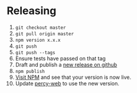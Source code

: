 # Releasing

1. `git checkout master`
1. `git pull origin master`
1. `npm version x.x.x`
1. `git push`
1. `git push --tags`
1. Ensure tests have passed on that tag
1. Draft and publish a [new release on github](https://github.com/percy/ember-percy/releases)
1. `npm publish`
1. [Visit NPM](https://www.npmjs.com/package/ember-percy) and see that your version is now live.
1. Update [percy-web](https://github.com/percy/percy-web) to use the new version.
